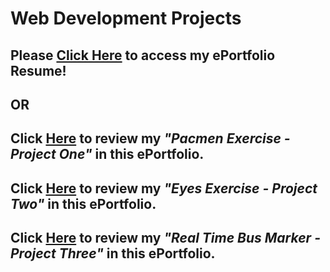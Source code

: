 # Web Development Projects

## Please <a href="https://jmeza01.github.io/ePortfolio/">Click Here</a> to access my ePortfolio Resume!

## OR

## Click <a href='https://github.com/Jmeza01/ePortfolio/tree/main/PacMen%20Exercise'>Here</a> to review my <em>"Pacmen Exercise - Project One"</em> in this ePortfolio.

## Click <a href='https://github.com/Jmeza01/ePortfolio/tree/main/eye-exercise'>Here</a> to review my <em>"Eyes Exercise - Project Two"</em> in this ePortfolio.

## Click <a href='https://github.com/Jmeza01/ePortfolio/tree/main/Real%20Time%20Bus%20Tracker'>Here</a> to review my <em>"Real Time Bus Marker - Project Three"</em> in this ePortfolio.

